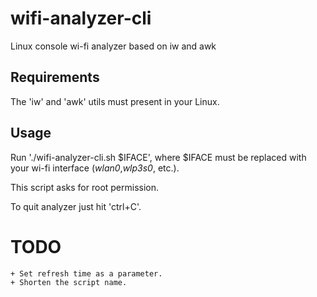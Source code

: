 # wifi-analyzer-cli
Linux console wi-fi analyzer based on iw and awk

Requirements
-----

The 'iw' and 'awk' utils must present in your Linux.

Usage
-----

Run './wifi-analyzer-cli.sh $IFACE', where $IFACE must be replaced with your wi-fi interface (*wlan0*,*wlp3s0*, etc.).

This script asks for root permission.

To quit analyzer just hit 'ctrl+C'.

TODO
=====

	+ Set refresh time as a parameter.
	+ Shorten the script name.